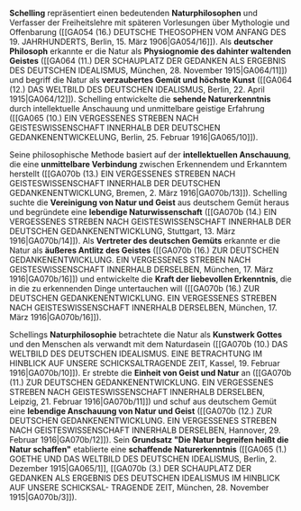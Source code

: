 
**Schelling** repräsentiert einen bedeutenden **Naturphilosophen** und Verfasser der Freiheitslehre mit späteren Vorlesungen über Mythologie und Offenbarung ([[GA054 (16.) DEUTSCHE THEOSOPHEN VOM ANFANG DES 19. JAHRHUNDERTS, Berlin, 15. März 1906|GA054/16]]). Als **deutscher Philosoph** erkannte er die Natur als **Physiognomie des dahinter waltenden Geistes** ([[GA064 (11.) DER SCHAUPLATZ DER GEDANKEN ALS ERGEBNIS DES DEUTSCHEN IDEALISMUS, München, 28. November 1915|GA064/11]]) und begriff die Natur als **verzaubertes Gemüt und höchste Kunst** ([[GA064 (12.) DAS WELTBILD DES DEUTSCHEN IDEALISMUS, Berlin, 22. April 1915|GA064/12]]). Schelling entwickelte die **sehende Naturerkenntnis** durch intellektuelle Anschauung und unmittelbare geistige Erfahrung ([[GA065 (10.) EIN VERGESSENES STREBEN NACH GEISTESWISSENSCHAFT INNERHALB DER DEUTSCHEN GEDANKENENTWICKELUNG, Berlin, 25. Februar 1916|GA065/10]]).

Seine philosophische Methode basiert auf der **intellektuellen Anschauung**, die eine **unmittelbare Verbindung** zwischen Erkennendem und Erkanntem herstellt ([[GA070b (13.) EIN VERGESSENES STREBEN NACH GEISTESWISSENSCHAFT INNERHALB DER DEUTSCHEN GEDANKENENTWICKLUNG, Bremen, 2. März 1916|GA070b/13]]). Schelling suchte die **Vereinigung von Natur und Geist** aus deutschem Gemüt heraus und begründete eine **lebendige Naturwissenschaft** ([[GA070b (14.) EIN VERGESSENES STREBEN NACH GEISTESWISSENSCHAFT INNERHALB DER DEUTSCHEN GEDANKENENTWICKLUNG, Stuttgart, 13. März 1916|GA070b/14]]). Als **Vertreter des deutschen Gemüts** erkannte er die Natur als **äußeres Antlitz des Geistes** ([[GA070b (16.) ZUR DEUTSCHEN GEDANKENENTWICKLUNG. EIN VERGESSENES STREBEN NACH GEISTESWISSENSCHAFT INNERHALB DERSELBEN, München, 17. März 1916|GA070b/16]]) und entwickelte die **Kraft der liebevollen Erkenntnis**, die in die zu erkennenden Dinge untertauchen will ([[GA070b (16.) ZUR DEUTSCHEN GEDANKENENTWICKLUNG. EIN VERGESSENES STREBEN NACH GEISTESWISSENSCHAFT INNERHALB DERSELBEN, München, 17. März 1916|GA070b/16]]).

Schellings **Naturphilosophie** betrachtete die Natur als **Kunstwerk Gottes** und den Menschen als verwandt mit dem Naturdasein ([[GA070b (10.) DAS WELTBILD DES DEUTSCHEN IDEALISMUS. EINE BETRACHTUNG IM HINBLICK AUF UNSERE SCHICKSALTRAGENDE ZEIT, Kassel, 19. Februar 1916|GA070b/10]]). Er strebte die **Einheit von Geist und Natur** an ([[GA070b (11.) ZUR DEUTSCHEN GEDANKENENTWICKLUNG. EIN VERGESSENES STREBEN NACH GEISTESWISSENSCHAFT INNERHALB DERSELBEN, Leipzig, 21. Februar 1916|GA070b/11]]) und schuf aus deutschem Gemüt eine **lebendige Anschauung von Natur und Geist** ([[GA070b (12.) ZUR DEUTSCHEN GEDANKENENTWICKLUNG. EIN VERGESSENES STREBEN NACH GEISTESWISSENSCHAFT INNERHALB DERSELBEN, Hannover, 29. Februar 1916|GA070b/12]]). Sein **Grundsatz "Die Natur begreifen heißt die Natur schaffen"** etablierte eine **schaffende Naturerkenntnis** ([[GA065 (1.) GOETHE UND DAS WELTBILD DES DEUTSCHEN IDEALISMUS, Berlin, 2. Dezember 1915|GA065/1]], [[GA070b (3.) DER SCHAUPLATZ DER GEDANKEN ALS ERGEBNIS DES DEUTSCHEN IDEALISMUS IM HINBLICK AUF UNSERE SCHICKSAL- TRAGENDE ZEIT, München, 28. November 1915|GA070b/3]]).
